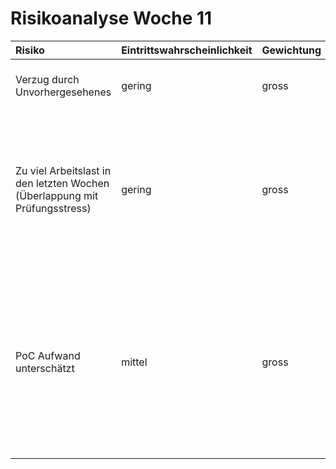 # Risikoanalyse Woche 11

| Risiko | Eintrittswahrscheinlichkeit | Gewichtung | Massnahmen |
| :----- | :-------------------------- | :----------|:-----------|
| Verzug durch Unvorhergesehenes | gering | gross | schnellere Eskalation bei 'unlösbaren' Problemen |
| Zu viel Arbeitslast in den letzten Wochen (Überlappung mit Prüfungsstress) | gering | gross | Workload gut verteilen mit dem Wissen, dass die Kapazität in den letzten Wochen sicherlich geringer ist für das PSE-Projekt als bis anhin. |
| PoC Aufwand unterschätzt | mittel | gross | Transparenz schaffen: <br> - Findings schnell kommunizieren an eonum <br> Im Team gut syncen, d.h. Aufgaben klar, wer wo was wann -> Vermeidung doppelte Arbeit und Leerläufe.|